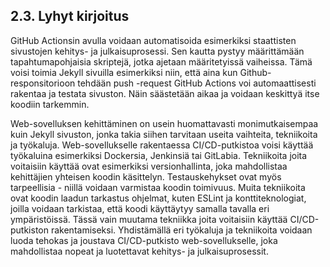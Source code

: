 ## 2.3. Lyhyt kirjoitus 

GitHub Actionsin avulla voidaan automatisoida esimerkiksi staattisten sivustojen kehitys- ja julkaisuprosessi. Sen kautta pystyy määrittämään tapahtumapohjaisia skriptejä, jotka ajetaan määritetyissä vaiheissa. Tämä voisi toimia Jekyll sivuilla esimerkiksi niin, että aina kun Github-responsitorioon tehdään push -request GitHub Actions voi automaattisesti rakentaa ja testata sivuston. Näin säästetään aikaa ja voidaan keskittyä itse koodiin tarkemmin. 

Web-sovelluksen kehittäminen on usein huomattavasti monimutkaisempaa kuin Jekyll sivuston, jonka takia siihen tarvitaan useita vaihteita, tekniikoita ja työkaluja. Web-sovellukselle rakentaessa CI/CD-putkistoa voisi käyttää työkaluina esimerkiksi Dockersia, Jenkinsiä tai GitLabia. Tekniikoita joita voitaisiin käyttää ovat esimerkiksi versionhallinta, joka mahdollistaa kehittäjien yhteisen koodin käsittelyn. Testauskehykset ovat myös tarpeellisia - niillä voidaan varmistaa koodin toimivuus. Muita tekniikoita ovat koodin laadun tarkastus ohjelmat, kuten ESLint ja konttiteknologiat, joilla voidaan tarkistaa, että koodi käyttäytyy samalla tavalla eri ympäristöissä. Tässä vain muutama tekniikka joita voitaisiin käyttää CI/CD-putkiston rakentamiseksi. Yhdistämällä eri työkaluja ja tekniikoita voidaan luoda tehokas ja joustava CI/CD-putkisto web-sovellukselle, joka mahdollistaa nopeat ja luotettavat kehitys- ja julkaisuprosessit.

